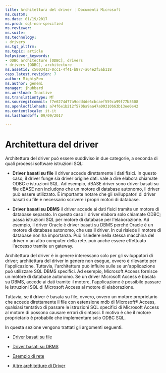 ```yaml
---
title: Architettura del driver | Documenti Microsoft
ms.custom: 
ms.date: 01/19/2017
ms.prod: sql-non-specified
ms.reviewer: 
ms.suite: 
ms.technology:
- drivers
ms.tgt_pltfrm: 
ms.topic: article
helpviewer_keywords:
- ODBC architecture [ODBC], drivers
- drivers [ODBC], architecture
ms.assetid: c5003413-0cc1-4f41-b877-a64e2f5ab118
caps.latest.revision: 7
author: MightyPen
ms.author: genemi
manager: jhubbard
ms.workload: Inactive
ms.translationtype: MT
ms.sourcegitcommit: f7e6274d77a9cdd4de6cbcaef559ca99f77b3608
ms.openlocfilehash: a74f6e1b212f570ba9aa47a09310b63b13ee0e42
ms.contentlocale: it-it
ms.lasthandoff: 09/09/2017

---
```

# <a name="driver-architecture"></a>Architettura del driver
Architettura del driver può essere suddiviso in due categorie, a seconda di quali processi software istruzioni SQL:  
  
-   **Driver basati su file** il driver accede direttamente i dati fisici. In questo caso, il driver funge sia driver origine dati. vale a dire elabora chiamate ODBC e istruzioni SQL. Ad esempio, dBASE driver sono driver basati su file dBASE non includono che un motore di database autonomo, il driver può essere utilizzato. È importante notare che gli sviluppatori di driver basati su file è necessario scrivere i propri motori di database.  
  
-   **Driver basati su DBMS** il driver accede ai dati fisici tramite un motore di database separato. In questo caso il driver elabora solo chiamate ODBC; passa istruzioni SQL per motore di database per l'elaborazione. Ad esempio, il driver Oracle è driver basati su DBMS perché Oracle è un motore di database autonomo, che usa il driver. In cui risiede il motore di database non ha importanza. Può risiedere nella stessa macchina del driver o un altro computer della rete. può anche essere effettuato l'accesso tramite un gateway.  
  
 Architettura del driver è in genere interessano solo per gli sviluppatori di driver; architettura del driver in genere non esegue, ovvero è rilevante per l'applicazione. Tuttavia, l'architettura può influire sulle se un'applicazione può utilizzare SQL DBMS specifici. Ad esempio, Microsoft Access fornisce un motore di database autonomo. Se un driver Microsoft Access è basata su DBMS, accede ai dati tramite il motore, l'applicazione è possibile passare le istruzioni SQL di Microsoft Access al motore di elaborazione.  
  
 Tuttavia, se il driver è basata su file, ovvero, ovvero un motore proprietario che accede direttamente il file con estensione mdb di Microsoft® Access, qualsiasi tentativo di passare le istruzioni SQL specifici di Microsoft Access al motore di possono causare errori di sintassi. Il motivo è che il motore proprietario è probabile che implementare solo ODBC SQL.  
  
 In questa sezione vengono trattati gli argomenti seguenti.  
  
-   [Driver basati su file](../../odbc/reference/file-based-drivers.md)  
  
-   [Driver basati su DBMS](../../odbc/reference/dbms-based-drivers.md)  
  
-   [Esempio di rete](../../odbc/reference/network-example.md)  
  
-   [Altre architetture di Driver](../../odbc/reference/other-driver-architectures.md)

